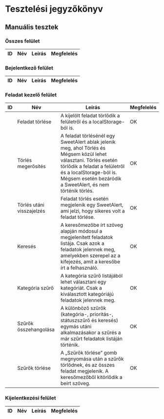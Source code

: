 # Tesztelési jegyzőkönyv

## Manuális tesztek

### Összes felület
|  ID | Név | Leírás | Megfelelés |
|-----| ----------- | ----------- | ----------- |

### Bejelentkező felület
| ID | Név                      | Leírás                                                                                                                                                                                                                                     | Megfelelés |
|----|--------------------------|--------------------------------------------------------------------------------------------------------------------------------------------------------------------------------------------------------------------------------------------| ----------- |

### Feladat kezelő felület
|  ID | Név | Leírás | Megfelelés |
|-----| ----------- | ----------- | ----------- |
|    | Feladat törlése          | A kijelölt feladat törlődik a felületről és a localStorage-ból is.                                                                                                                                                                         | OK |
|    | Törlés megerősítés       | A feladat törlésénél egy SweetAlert ablak jelenik meg, ahol Törlés és Mégsem közül lehet választani. Törlés esetén törlődik a feladat a felületről és a localStorage-ból is. Mégsem esetén bezáródik a SweetAlert, és nem történik törlés. | OK |
|    | Törlés utáni visszajelzés | Feladat törlés esetén megjelenik egy SweetAlert, ami jelzi, hogy sikeres volt a feladat törlése.                                                                                                                                           | OK |
| | Keresés | A keresőmezőbe írt szöveg alapján módosul a megjelenített feladatok listája. Csak azok a feladatok jelennek meg, amelyekben szerepel az a kifejezés, amit a keresőbe írt a felhasználó. | OK |
| | Kategória szűrő | A kategória szűrő listájából lehet választani egy kategóriát.  Csak a kiválasztott kategóriájú feladatok jelennek meg. | OK |
| | Szűrők összehangolása | A különböző szűrők (kategória-, prioritás-, státuszszűrő és keresés) egymás utáni alkalmazásakor a szűrés a már szűrt feladatok listáján történik. | OK |
| | Szűrők törlése | A „Szűrők törlése” gomb megnyomása után a szűrők törlődnek, és az összes feladat megjelenik. A keresőmezőből kitörlődik a beírt szöveg. | OK |

### Kijelentkezési felület
|  ID | Név | Leírás | Megfelelés |
|-----| ----------- | ----------- | ----------- |